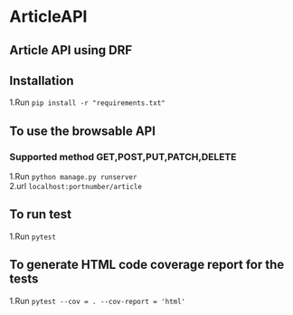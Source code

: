 # ArticleAPI
## Article API using DRF  


## Installation
1.Run ```pip install -r "requirements.txt"```

## To use the browsable API
### Supported method GET,POST,PUT,PATCH,DELETE

1.Run ```python manage.py runserver``` <br />
2.url ```localhost:portnumber/article```

## To run test
1.Run ```pytest```

## To generate HTML code coverage report for the tests
1.Run ```pytest --cov = . --cov-report = 'html'```




